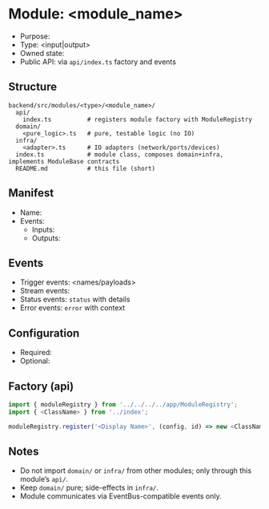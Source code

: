 # Module: <module_name>

- Purpose: <short purpose>
- Type: <input|output>
- Owned state: <brief list>
- Public API: via `api/index.ts` factory and events

## Structure

```
backend/src/modules/<type>/<module_name>/
  api/
    index.ts          # registers module factory with ModuleRegistry
  domain/
    <pure_logic>.ts   # pure, testable logic (no IO)
  infra/
    <adapter>.ts      # IO adapters (network/ports/devices)
  index.ts            # module class, composes domain+infra, implements ModuleBase contracts
  README.md           # this file (short)
```

## Manifest

- Name: <Display Name>
- Events:
  - Inputs: <if output module>
  - Outputs: <events emitted>

## Events

- Trigger events: <names/payloads>
- Stream events: <value semantics>
- Status events: `status` with details
- Error events: `error` with context

## Configuration

- Required: <fields>
- Optional: <fields>

## Factory (api)

```ts
import { moduleRegistry } from '../../../../app/ModuleRegistry';
import { <ClassName> } from '../index';

moduleRegistry.register('<Display Name>', (config, id) => new <ClassName>(config as any, id));
```

## Notes

- Do not import `domain/` or `infra/` from other modules; only through this module’s `api/`.
- Keep `domain/` pure; side-effects in `infra/`.
- Module communicates via EventBus-compatible events only.
